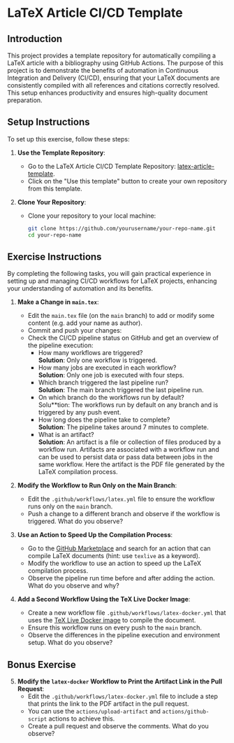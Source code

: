 # LaTeX Article CI/CD Template

## Introduction

This project provides a template repository for automatically compiling a LaTeX article with a bibliography using GitHub Actions. 
The purpose of this project is to demonstrate the benefits of automation in Continuous Integration and Delivery (CI/CD), ensuring that your LaTeX documents are consistently compiled with all references and citations correctly resolved. 
This setup enhances productivity and ensures high-quality document preparation.

## Setup Instructions

To set up this exercise, follow these steps:

1. **Use the Template Repository**:
   - Go to the LaTeX Article CI/CD Template Repository: [latex-article-template](https://github.com/matteodelucchi/latex-article-template).
   - Click on the "Use this template" button to create your own repository from this template.

2. **Clone Your Repository**:
   - Clone your repository to your local machine:
     ```bash
     git clone https://github.com/yourusername/your-repo-name.git
     cd your-repo-name
     ```

## Exercise Instructions

By completing the following tasks, you will gain practical experience in setting up and managing CI/CD workflows for LaTeX projects, enhancing your understanding of automation and its benefits.

1. **Make a Change in `main.tex`**:
   - Edit the `main.tex` file (on the `main` branch) to add or modify some content (e.g. add your name as author).
   - Commit and push your changes:
   - Check the CI/CD pipeline status on GitHub and get an overview of the pipeline execution:
        - How many workflows are triggered?  
        **Solution**: Only one workflow is triggered.
        - How many jobs are executed in each workflow?  
         **Solution**: Only one job is executed with four steps.
        - Which branch triggered the last pipeline run?  
         **Solution**: The main branch triggered the last pipeline run.
        - On which branch do the workflows run by default?  
         Solu**tion: The workflows run by default on any branch and is triggered by any push event.
        - How long does the pipeline take to complete?  
         **Solution**: The pipeline takes around 7 minutes to complete.
        - What is an artifact?  
         **Solution**: An artifact is a file or collection of files produced by a workflow run. Artifacts are associated with a workflow run and can be used to persist data or pass data between jobs in the same workflow. Here the artifact is the PDF file generated by the LaTeX compilation process.

2. **Modify the Workflow to Run Only on the Main Branch**:
   - Edit the `.github/workflows/latex.yml` file to ensure the workflow runs only on the `main` branch.
   - Push a change to a different branch and observe if the workflow is triggered. What do you observe?

3. **Use an Action to Speed Up the Compilation Process**:
   - Go to the [GitHub Marketplace](https://github.com/marketplace?type=actions) and search for an action that can compile LaTeX documents (hint: use `texlive` as a keyword).
   - Modify the workflow to use an action to speed up the LaTeX compilation process.
   - Observe the pipeline run time before and after adding the action. What do you observe and why?

4. **Add a Second Workflow Using the TeX Live Docker Image**:
   - Create a new workflow file `.github/workflows/latex-docker.yml` that uses the [TeX Live Docker image](https://hub.docker.com/r/texlive/texlive) to compile the document.
   - Ensure this workflow runs on every push to the `main` branch.
   - Observe the differences in the pipeline execution and environment setup. What do you observe?

## Bonus Exercise

5. **Modify the `latex-docker` Workflow to Print the Artifact Link in the Pull Request**:
   - Edit the `.github/workflows/latex-docker.yml` file to include a step that prints the link to the PDF artifact in the pull request.
   - You can use the `actions/upload-artifact` and `actions/github-script` actions to achieve this.
   - Create a pull request and observe the comments. What do you observe?
